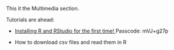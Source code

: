 This it the Multimedia section.

Tutorials are ahead:

- <a href="https://ksu.zoom.us/rec/share/h-BPfyRZIhfq5XZukEEtmadQQv6H2CacbkKy3UgbcODqsgJxbjOIsGUwude49xUY.k_LCTZ4jhZ8TlWU9?startTime=1706154464000" target="_blank"> Installing R and RStudio for the first time! </a> Passcode: mVJ+g27p

- How to download csv files and read them in R
